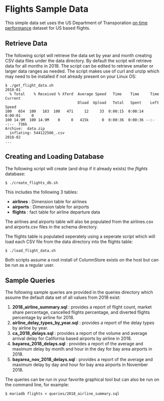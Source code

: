 # Flights Sample Data
This simple data set uses the US Department of Transporation [on time performance](https://www.transtats.bts.gov/DL_SelectFields.asp?Table_ID=236&DB_Short_Name=On-Time) dataset for US based flights.

## Retrieve Data
The following script will retrieve the data set by year and month creating CSV data files under the data directory. By default the script will retrieve data for all months in 2018. The script can be edited to retrieve smaller or larger data ranges as needed. The script makes use of curl and unzip which may need to be installed if not already present on your Linux OS:
```
$ ./get_flight_data.sh
2018-01
  % Total    % Received % Xferd  Average Speed   Time    Time     Time  Current
                                 Dload  Upload   Total   Spent    Left  Speed
100   654  100   183  100   471     12     33  0:00:15  0:00:14  0:00:01     0
100 14.9M  100 14.9M    0     0   415k      0  0:00:36  0:00:36 --:--:--  736k
Archive:  data.zip
  inflating: 544122566_.csv
2018-02
...
```

## Creating and Loading Database
The following script will create (and drop if it already exists) the *flights* database:
```
$ ./create_flights_db.sh
```
This includes the following 3 tables:

*   **airlines** : Dimension table for airlines
*   **airports** : Dimension table for airports
*   **flights** : fact table for airline departure data

The airlines and airports table will also be populated from the airlines.csv and airports.csv files in the schema directory.

The flights table is populated seperately using a seperate script which will load each CSV file from the data directory into the flights table:
```
$ ./load_flight_data.sh
```

Both scripts assume a root install of ColumnStore exists on the host but can be run as a regular user.

## Sample Queries
The following sample queries are provided in the queries directory which assume the default data set of all values from 2018 exist:

1.  **2018_airline_summary.sql** : provides a report of flight count, market share percentage, cancelled flights percentage, and diverted flights percentage by airline for 2018.
2.  **airline_delay_types_by_year.sql** : provides a report of the delay types by airline by year.
3.  **ca_2018_delays.sql** : provides a report of the volume and average arrival delay for California based airports by airline in 2018.
4.  **bayarea_2018_delays.sql** : provides a report of the average and maximum delay by month and hour in the day for bay area airports in 2018.
5.  **bayarea_nov_2018_delays.sql** : provides a report of the average and maximum delay by day and hour for bay area airports in November 2018.

The queries can be run in your favorite graphical tool but can also be run on the command line, for example:
```
$ mariadb flights < queries/2018_airline_summary.sql
```
